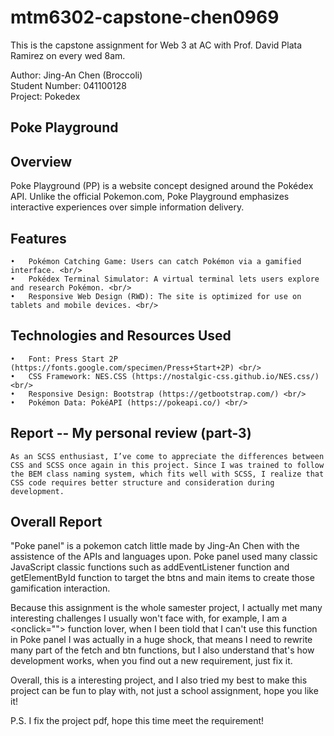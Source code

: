# mtm6302-capstone-chen0969
This is the capstone assignment for Web 3 at AC with Prof. David Plata Ramirez on every wed 8am. <br/>

Author: Jing-An Chen (Broccoli)<br/>
Student Number: 041100128<br/>
Project: Pokedex<br/>

## Poke Playground
## Overview
Poke Playground (PP) is a website concept designed around the Pokédex API. Unlike the official Pokemon.com, Poke Playground emphasizes interactive experiences over simple information delivery.<br/>
## Features
	•	Pokémon Catching Game: Users can catch Pokémon via a gamified interface. <br/>
	•	Pokédex Terminal Simulator: A virtual terminal lets users explore and research Pokémon. <br/>
	•	Responsive Web Design (RWD): The site is optimized for use on tablets and mobile devices. <br/>
## Technologies and Resources Used
	•	Font: Press Start 2P (https://fonts.google.com/specimen/Press+Start+2P) <br/>
	•	CSS Framework: NES.CSS (https://nostalgic-css.github.io/NES.css/) <br/>
	•	Responsive Design: Bootstrap (https://getbootstrap.com/) <br/>
	•	Pokémon Data: PokéAPI (https://pokeapi.co/) <br/>

## Report -- My personal review (part-3)
	As an SCSS enthusiast, I’ve come to appreciate the differences between CSS and SCSS once again in this project. Since I was trained to follow the BEM class naming system, which fits well with SCSS, I realize that CSS code requires better structure and consideration during development.

## Overall Report
"Poke panel" is a pokemon catch little made by Jing-An Chen with the assistence of the APIs and languages upon. Poke panel used many classic JavaScript classic functions such as addEventListener function and getElementById function to target the btns and main items to create those gamification interaction.

Because this assignment is the whole samester project, I actually met many interesting challenges I usually won't face with, for example, I am a <onclick=""> function lover, when I been tiold that I can't use this function in Poke panel I was actually in a huge shock, that means I need to rewrite many part of the fetch and btn functions, but I also understand that's how development works, when you find out a new requirement, just fix it.

Overall, this is a interesting project, and I also tried my best to make this project can be fun to play with, not just a school assignment, hope you like it!

P.S. I fix the project pdf, hope this time meet the requirement!